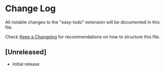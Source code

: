 # Change Log

All notable changes to the "easy-todo" extension will be documented in this file.

Check [Keep a Changelog](http://keepachangelog.com/) for recommendations on how to structure this file.

## [Unreleased]

- Initial release